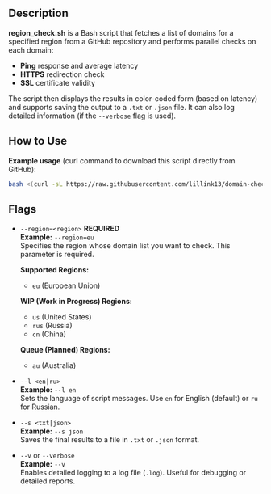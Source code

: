 ## Description

**region_check.sh** is a Bash script that fetches a list of domains for a specified region from a GitHub repository and performs parallel checks on each domain:

- **Ping** response and average latency
- **HTTPS** redirection check
- **SSL** certificate validity

The script then displays the results in color-coded form (based on latency) and supports saving the output to a `.txt` or `.json` file. It can also log detailed information (if the `--verbose` flag is used).

## How to Use

**Example usage** (curl command to download this script directly from GitHub):

```bash
bash <(curl -sL https://raw.githubusercontent.com/lillink13/domain-checker/main/region_check.sh) --region eu
```

## Flags

- `--region=<region>` **REQUIRED**  
    **Example:** `--region=eu`  
    Specifies the region whose domain list you want to check. This parameter is required.
    
    **Supported Regions:**
    
    - `eu` (European Union)
    
    **WIP (Work in Progress) Regions:**
    
    - `us` (United States)
	- `rus` (Russia)
    - `cn` (China)
    
    **Queue (Planned) Regions:**
	- `au` (Australia)
	 
- `--l <en|ru>`  
    **Example:** `--l en`  
    Sets the language of script messages. Use `en` for English (default) or `ru` for Russian.
    
- `--s <txt|json>`  
    **Example:** `--s json`  
    Saves the final results to a file in `.txt` or `.json` format.
    
- `--v` or `--verbose`  
    **Example:** `--v`  
    Enables detailed logging to a log file (`.log`). Useful for debugging or detailed reports.
    